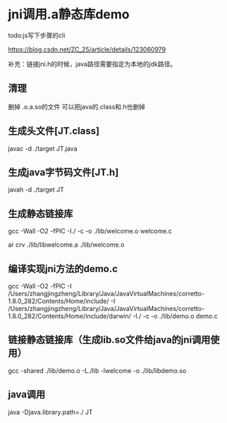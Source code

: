 # jni调用.a静态库demo
todo:js写下步骤的cli

https://blog.csdn.net/ZC_25/article/details/123060979

补充：链接jni.h的时候，java路径需要指定为本地的jdk路径。
## 清理
删掉
.o\.a\.so的文件
可以把java的.class和.h也删掉

## 生成头文件[JT.class]
javac -d ./target JT.java

## 生成java字节码文件[JT.h]
javah -d ./target JT

## 生成静态链接库
gcc -Wall -O2 -fPIC -I./  -c -o ./lib/welcome.o welcome.c

ar crv ./lib/libwelcome.a ./lib/welcome.o

## 编译实现jni方法的demo.c
gcc -Wall -O2 -fPIC -I /Users/zhangjingzheng/Library/Java/JavaVirtualMachines/corretto-1.8.0_282/Contents/Home/include/ -I /Users/zhangjingzheng/Library/Java/JavaVirtualMachines/corretto-1.8.0_282/Contents/Home/include/darwin/ -I./  -c -o ./lib/demo.o demo.c

## 链接静态链接库（生成lib.so文件给java的jni调用使用）
gcc -shared ./lib/demo.o -L./lib -lwelcome -o ./lib/libdemo.so

## java调用
java -Djava.library.path=./ JT

